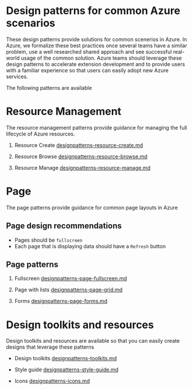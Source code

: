# Design patterns for common Azure scenarios

These design patterns provide solutions for common scenerios in Azure.  In Azure, we formalize these best practices once several teams have a similar problem, use a well researched shared approach and see successful real-world usage of the common solution. Azure teams should leverage these design patterns to accelerate extension development and to provide users with a familiar experience so that users can easily adopt new Azure services.

The following patterns are available

# Resource Management
The resource management patterns provide guidance for managing the full lifecycle of Azure resources.

1. Resource Create [designpatterns-resource-create.md](designpatterns-resource-create.md)

2. Resource Browse [designpatterns-resource-browse.md](designpatterns-resource-browse.md)

3. Resource Manage [designpatterns-resource-manage.md](designpatterns-resource-manage.md)


# Page 
The page patterns provide guidance for common page layouts in Azure

## Page design recommendations
* Pages should be `fullscreen`
* Each page that is displaying data should have a `Refresh` button

## Page patterns
1. Fullscreen [designpatterns-page-fullscreen.md](designpatterns-page-fullscreen.md)

2. Page with lists [designpatterns-page-grid.md](designpatterns-page-grid.md)

3. Forms [designpatterns-page-forms.md](designpatterns-page-forms.md)


# Design toolkits and resources
Design toolkits and resources are available so that you can easily create designs that leverage these patterns

* Design toolkits [designpatterns-toolkits.md](designpatterns-toolkits.md)

* Style guide [designpatterns-style-guide.md](designpatterns-style-guide.md)

* Icons [designpatterns-icons.md](designpatterns-icons.md)




